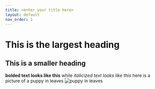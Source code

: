 ```yaml
---
title: <enter your title here>
layout: default
nav_order: 1
---
```

# This is the largest heading
## This is a smaller heading
**bolded text looks like this** while *italicized text looks like this*
here is a picture of a puppy in leaves
![puppy in leaves](https://upload.wikimedia.org/wikipedia/commons/7/71/St._Bernard_puppy.jpg)
